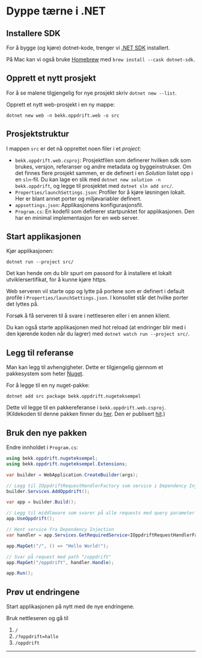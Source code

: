 # Dyppe tærne i .NET

## Installere SDK

For å bygge (og kjøre) dotnet-kode, trenger vi [.NET SDK](https://dotnet.microsoft.com/en-us/download) installert.

På Mac kan vi også bruke [Homebrew](https://brew.sh/) med `brew install --cask dotnet-sdk`.

## Opprett et nytt prosjekt

For å se malene tilgjengelig for nye prosjekt skriv `dotnet new --list`.

Opprett et nytt web-prosjekt i en ny mappe:

```console
dotnet new web -n bekk.oppdrift.web -o src
```

## Prosjektstruktur

I mappen `src` er det nå opprettet noen filer i et *project*:

- `bekk.oppdrift.web.csproj`: Prosjektfilen som definerer hvilken sdk som  brukes, versjon, referanser og andre metadata og byggeinstrukser. Om det finnes flere prosjekt sammen, er de definert i en *Solution* listet opp i en `sln`-fil. Du kan lage en slik med `dotnet new solution -n bekk.oppdrift`, og legge til prosjektet med `dotnet sln add src/`.
- `Properties/launchSettings.json`: Profiler for å kjøre løsningen lokalt. Her er blant annet porter og miljøvariabler definert.
- `appsettings.json`: Applikasjonens konfigurasjonsfil.
- `Program.cs`: En kodefil som definerer startpunktet for applikasjonen. Den har en minimal implementasjon for en web server.

## Start applikasjonen

Kjør applikasjonen:

```console
dotnet run --project src/
```

Det kan hende om du blir spurt om passord for å installere et lokalt utviklersertifikat, for å kunne kjøre https.

Web serveren vil starte opp og lytte på portene som er definert i default profile i `Properties/launchSettings.json`. I konsollet står det hvilke porter det lyttes på.

Forsøk å få serveren til å svare i nettleseren eller i en annen klient.

Du kan også starte applikasjonen med hot reload (at endringer blir med i den kjørende koden når du lagrer) med `dotnet watch run --project src/`.

## Legg til referanse

Man kan legg til avhengigheter. Dette er tilgjengelig gjennom et pakkesystem som heter [Nuget](https://nuget.org).

For å legge til en ny nuget-pakke:

```console
dotnet add src package bekk.oppdrift.nugeteksempel
```

Dette vil legge til en pakkereferanse i `bekk.oppdrift.web.csproj`. (Kildekoden til denne pakken finner du [her](./nuget_eksempel/).
Den er publisert [hit](https://www.nuget.org/packages/bekk.oppdrift.nugeteksempel/1.0.1).)

## Bruk den nye pakken

Endre innholdet i `Program.cs`:

```C#
using bekk.oppdrift.nugeteksempel;
using bekk.oppdrift.nugeteksempel.Extensions;

var builder = WebApplication.CreateBuilder(args);

// Legg til IOppdriftRequestHandlerFactory som service i Dependency Injection
builder.Services.AddOppdrift();

var app = builder.Build();

// Legg til middleware som svarer på alle requests med query parameter "oppdrift"
app.UseOppdrift();

// Hent service fra Dependency Injection
var handler = app.Services.GetRequiredService<IOppdriftRequestHandlerFactory>();

app.MapGet("/", () => "Hello World!");

// Svar på request med path "/oppdrift"
app.MapGet("/oppdrift", handler.Handle);

app.Run();
```

## Prøv ut endringene

Start applikasjonen på nytt med de nye endringene.

Bruk nettleseren og gå til 
1.  `/`
2.  `/?oppdrift=hallo`
3.  `/oppdrift`

---


